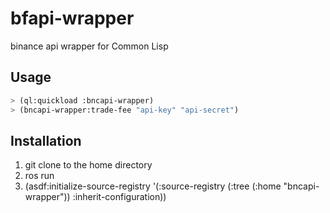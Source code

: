 # bfapi-wrapper

binance api wrapper for Common Lisp

## Usage

```lisp
> (ql:quickload :bncapi-wrapper)
> (bncapi-wrapper:trade-fee "api-key" "api-secret")
```
## Installation

1. git clone to the home directory
2. ros run
3. (asdf:initialize-source-registry '(:source-registry (:tree (:home "bncapi-wrapper")) :inherit-configuration)) 
